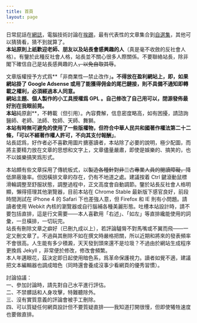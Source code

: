 ```yaml
---
title: 首頁
layout: page
---
```

日常屁話在[網誌](/categories#網誌)，電腦技術討論在[挨踢](/categories#挨踢)，最有代表性的文章集合到[自選集](/categories#自選集)，其他可以猜猜看，猜不到就算了。  
**本站原則上祇歡迎老師、朋友以及站長會感興趣的人**（真是毫不收斂的反社會人格）。有鑒於此種反社會人格，站長並不關心很多人際關係。不要聯絡站長，除非閣下確信自己是站長感興趣的人<del>，以免自取其辱</del>。  

文章版權授予方式爲**「非商業性—禁止改作」**。不得放在盈利網站上，即，如果網站掛了 Google Adsense 或用了能獲得佣金的尾巴鏈接，則不具備不通知即轉載之權利，必須經過本人同意。  
網站主題、個人製作的小工具授權爲 **GPL** 。自己修改了自己用可以，閉源發佈最好別在我眼前晃。  
本站**純原創**，不轉載（但引用）。內容費解，信息密度略高，如有困擾，請諮詢醫師、老師、法師、牧師、天師、舞獅。  
**本站有時無可避免的使用了一些版權物，但符合中華人民共和國著作權法第二十二條，「可以不經著作權人許可，不向其支付報酬」**。  
站長認爲，好作者必不喜歡用圖片搪塞讀者，本站除了必要的說明，極少配圖，而將主要精力放在文章的思想和文字上，文章儘量嚴肅，即使是娛樂的、搞笑的，也不以娛樂搞笑爲形式。  

本站頗有些文章採用了傳統板式，以<del>製造各種針對非三古專業人員的閱讀障礙，</del>降低屏蔽幾率。但因橫排文章的存在，仍有不地道之處。建議按着 Ctrl 鍵滾動鼠標滑輪調整至舒服狀態，調整過程中，正文高度會自動調節。鑒於站長反社會人格明顯，懶得搭理其他瀏覽器，目前本站在 Chrome Stable 最新版下感官良好，前段時間測試在 iPhone 4 的 Safari 下也差強人意，但 Firefox 和 IE 則有小問題。請讀者使用 Webkit 內核的瀏覽器或自行腦補各種美麗形態。吐槽本站設計時，請不要包括直排，這是行文需要——本人喜歡用「右述」、「如左」等直排纔能使用的詞彙，一旦橫排，一切玩完。  
站長有刪除文章之癖好（已刪九成以上），若評論驢脣不對馬嘴或不翼而飛——一定又刪文章了。不過與其刪除不如在撰文時嚴格把關，所以近期和將來的發表頻率不會很高。人生能有多少積澱，天天發到頭來還不是垃圾？不過由於網站生成程序更換爲 Jekyll ，非常便於修改，修改會頻繁。  
本人年邁眼花，茲決定即日起使用暗色系，爲革命保護視力。讀者如覺不適，建議把文本編輯器也調成暗色（同時還會養成沒事少看網頁的優秀習慣）。

討論協議：  
一、參加討論時，請先對自己水平進行評估。  
二、不禁髒話和人身攻擊，特難聽除外。  
三、沒有實質意義的評論會被手工刪除。  
四、可以質疑任何網頁設計但不要質疑直排——我知道打開很慢，但即使犧牲速度也要做直排。